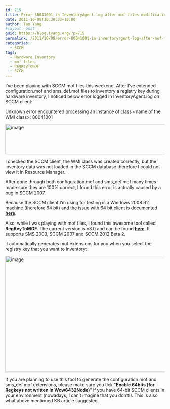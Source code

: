 ```yaml
---
id: 715
title: Error 80041001 in InventoryAgent.log after mof files modifications
date: 2011-10-09T16:39:23+10:00
author: Tao Yang
#layout: post
guid: https://blog.tyang.org/?p=715
permalink: /2011/10/09/error-80041001-in-inventoryagent-log-after-mof-files-modifications/
categories:
  - SCCM
tags:
  - Hardware Inventory
  - mof files
  - RegKeyToMOF
  - SCCM
---
```

I’ve been playing with SCCM mof files this weekend. After I’ve extended configuration.mof and sms_def.mof files to inventory a registry key during hardware inventory, I noticed below error logged in InventoryAgent.log on SCCM client:

Unknown error encountered processing an instance of class &lt;name of the WMI class&gt;: 80041001

<a href="https://blog.tyang.org/wp-content/uploads/2011/10/image10.png"><img style="background-image: none; padding-left: 0px; padding-right: 0px; display: inline; padding-top: 0px; border: 0px;" title="image" src="https://blog.tyang.org/wp-content/uploads/2011/10/image_thumb10.png" alt="image" width="580" height="95" border="0" /></a>

I checked the SCCM client, the WMI class was created correctly, but the inventory data was not loaded in the SCCM database therefore I could not view it in Resource Manager.

After gone through both configuration.mof and sms_def.mof many times made sure they are 100% correct, I found this error is actually caused by a bug in SCCM 2007.

Because the SCCM client I’m using for testing is a Windows 2008 R2 machine (therefore 64 bit) and the issue with 64 bit client is documented <a title="KB2617545" href="http://support.microsoft.com/kb/2617545"><strong>here</strong></a>.

Also, while I was playing with mof files, I found this awesome tool called <strong>RegKeyToMOF</strong>. The current version is v3.0 and can be found <a title="RegKeyToMOF v3.0 download" href="http://myitforum.com/cs2/files/folders/proddocs/entry152945.aspx"><strong>here</strong></a>. It supports SMS 2003, SCCM 2007 and SCCM 2012 Beta 2.

it automatically generates mof extensions for you when you select the registry key that you want to inventory:

<a href="https://blog.tyang.org/wp-content/uploads/2011/10/image11.png"><img style="background-image: none; padding-left: 0px; padding-right: 0px; display: inline; padding-top: 0px; border: 0px;" title="image" src="https://blog.tyang.org/wp-content/uploads/2011/10/image_thumb11.png" alt="image" width="580" height="366" border="0" /></a>

If you are planning to use this tool to generate the configuration.mof and sms_def.mof extensions, please make sure you tick "<strong>Enable 64bits (for Regkeys not written in Wow6432Node)</strong>" if you have 64-bit SCCM clients in your environment (nowadays, I can’t imagine that you don’t!). This is also what above mentioned KB article suggested.